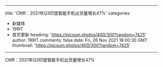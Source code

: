 
---
title: 'CMR：2021年Q3印度智能手机出货量增长47%'
categories: 
 - 新媒体
 - 199IT
 - 首页更新
headimg: 'https://picsum.photos/400/300?random=7425'
author: 199IT
comments: false
date: Fri, 26 Nov 2021 18:00:30 GMT
thumbnail: 'https://picsum.photos/400/300?random=7425'
---

<div>   
CMR：2021年Q3印度智能手机出货量增长47%  
</div>
            
